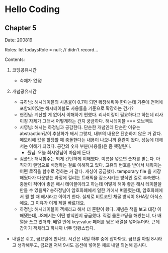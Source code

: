 # Hello Coding

## Chapter 5

Date: 200819

Roles: let todaysRole = null; // didn't record...

Contents:

1. 코딩공유시간

   - 숙제가 없음!

2. 개념공유시간

   - 규하님: 해시테이블의 사용률이 0.7이 되면 확장해줘야 한다는데 기존에 언어에 포함되어있는 해시테이블도 사용률을 기준으로 확장하는 건가?
   - 현진님: 계산할 게 없어서 이해하기 편했다. 리사이징이 필요하다고 하는데 리사이징 자체가 그래서 어떻게하는 건지 궁금하다. 해시테이블 === 오브젝트
   - 시영님: 해시는 하정님과 공감한다. 단순한 개념인데 단순한 이유는 abstraction같이 추상화가 돼서 그렇지, 내부의 내용은 단순하지 않은 거 같다. 메모리에 값을 할당할 때 충돌한다는 내용이 나오니까 혼란이 왔다. 성능에 대해서는 이해가 되었다. 공간의 숫자 부분(사용률)은 좀 헷갈린다.
     - 폴님: 오늘 최시영님이 마음에 든다
   - 김폴빈: 해시함수는 되게 간단하게 이해했다. 이름을 넣으면 숫자를 받는다. 아직까지 랜덤으로 배정하는 걸로 이해하고 있다. 고유의 번호를 받아서 채워지는 어떤 로직을 함수로 정하는 거 같다. 캐싱이 궁금했다. temporary file 을 저장해뒀다가 다운받는 과정에 걸리는 트래픽을 감소시키는 방식인 걸로 추측했다. 충돌이 적어야 좋은 해시 테이블이라고 하는데 어떻게 해야 좋은 해시 테이블을 만들 수 있을까? 송하정님이 암호화폐에서 일한 거에서 떠올렸는데, 암호화폐에서 뭘 할 때 해시라고 이야기 한다. 실제로 비트코인 채굴 방식이 SHA랑 아식스에요. 그 이유가 이게 제일 빠르대요.
   - 하정님: 해시테이블이 객체라고 해서 더 혼란이 왔다. 개념은 책을 보고 대강 이해됐는데, JS에서는 어떤 방식인지 궁금했다. 직접 클론코딩을 해봤는데, 다 배열을 쓰고 있더라. 배열 안에 key:value 페어를 담은 배열을 넣어두더라. 근데 갑자기 객체라고 하니까 너무 당황스럽다.

- 내일은 쉬고, 금요일에 만나요. 시간은 내일 하루 중에 잡아봐요. 금요일 아침 8시라고 생각해두고, 금요일 저녁 9시도 옵션에 넣어둔 채로 내일 의논해 봅시다.
